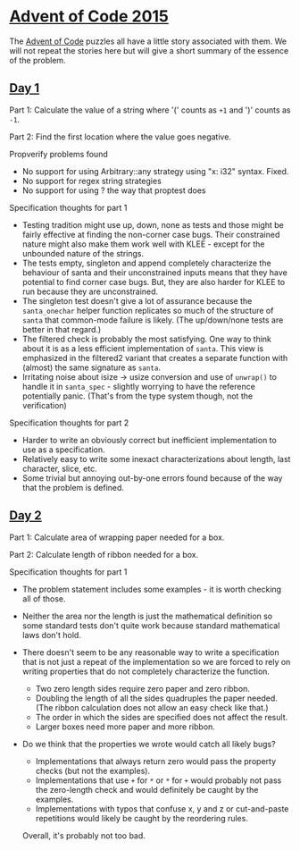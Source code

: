 # [Advent of Code 2015](https://adventofcode.com/2015)

The [Advent of Code](https://adventofcode.com) puzzles all have a little
story associated with them. We will not repeat the stories here but will give
a short summary of the essence of the problem.

## [Day 1](https://adventofcode.com/2015/day/1)

Part 1: Calculate the value of a string where '(' counts as `+1` and ')' counts as `-1`.

Part 2: Find the first location where the value goes negative.

Propverify problems found

- No support for using Arbitrary::any strategy using "x: i32" syntax. Fixed.
- No support for regex string strategies
- No support for using ? the way that proptest does

Specification thoughts for part 1

- Testing tradition might use up, down, none as tests and those might be fairly
  effective at finding the non-corner case bugs.
  Their constrained nature might also make them work well with KLEE - except for
  the unbounded nature of the strings.
- The tests empty, singleton and append completely characterize the behaviour of
  santa and their unconstrained inputs means that they have potential to find
  corner case bugs.
  But, they are also harder for KLEE to run because they are unconstrained.
- The singleton test doesn't give a lot of assurance because the `santa_onechar`
  helper function replicates so much of the structure of `santa` that
  common-mode failure is likely. (The up/down/none tests are better in that
  regard.)
- The filtered check is probably the most satisfying.
  One way to think about it  is as a less efficient
  implementation of `santa`.
  This view is emphasized in the filtered2 variant that creates a separate
  function with (almost) the same signature as `santa`.
- Irritating noise about isize -> usize conversion and use of `unwrap()`
  to handle it in `santa_spec` - slightly worrying to have the reference
  potentially panic.
  (That's from the type system though, not the verification)


Specification thoughts for part 2

- Harder to write an obviously correct but inefficient implementation to use as a specification.
- Relatively easy to write some inexact characterizations about length,
  last character, slice, etc.
- Some trivial but annoying out-by-one errors found because of the way that the
  problem is defined.

## [Day 2](https://adventofcode.com/2015/day/2)

Part 1: Calculate area of wrapping paper needed for a box.

Part 2: Calculate length of ribbon needed for a box.

Specification thoughts for part 1

- The problem statement includes some examples - it is worth checking all of
  those.
- Neither the area nor the length is just the mathematical definition so some
  standard tests don't quite work because standard mathematical laws don't hold.
- There doesn't seem to be any reasonable way to write a specification that is
  not just a repeat of the implementation so we are forced to rely on
  writing properties that do not completely characterize the function.

  - Two zero length sides require zero paper and zero ribbon.
  - Doubling the length of all the sides quadruples the paper needed.
    (The ribbon calculation does not allow an easy check like that.)
  - The order in which the sides are specified does not affect the result.
  - Larger boxes need more paper and more ribbon.

- Do we think that the properties we wrote would catch all likely bugs?

  - Implementations that always return zero would pass the property checks
    (but not the examples).
  - Implementations that use `+` for `*` or `*` for `+` would probably
    not pass the zero-length check and would definitely be caught by
    the examples.
  - Implementations with typos that confuse x, y and z or cut-and-paste
    repetitions would likely be caught by the reordering rules.

  Overall, it's probably not too bad.
